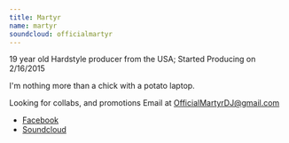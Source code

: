 ```yaml
---
title: Martyr
name: martyr
soundcloud: officialmartyr
---
```

19 year old Hardstyle producer from the USA;
Started Producing on 2/16/2015

I'm nothing more than a chick with a potato laptop.

Looking for collabs, and promotions Email at OfficialMartyrDJ@gmail.com

* [Facebook](www.facebook.com/MartyrHardstyle/)
* [Soundcloud](https://soundcloud.com/officialmartyr)
